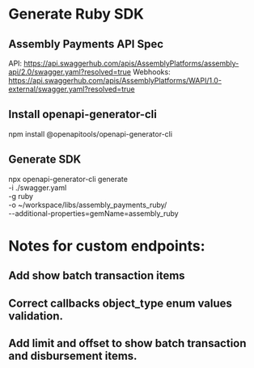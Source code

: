 # Generate Ruby SDK
## Assembly Payments API Spec
API: https://api.swaggerhub.com/apis/AssemblyPlatforms/assembly-api/2.0/swagger.yaml?resolved=true
Webhooks: https://api.swaggerhub.com/apis/AssemblyPlatforms/WAPI/1.0-external/swagger.yaml?resolved=true

## Install openapi-generator-cli
npm install @openapitools/openapi-generator-cli

## Generate SDK
npx openapi-generator-cli generate \
    -i ./swagger.yaml \
    -g ruby \
    -o ~/workspace/libs/assembly_payments_ruby/ \
    --additional-properties=gemName=assembly_ruby

# Notes for custom endpoints:
## Add show batch transaction items
## Correct callbacks object_type enum values validation.
## Add limit and offset to show batch transaction and disbursement items.